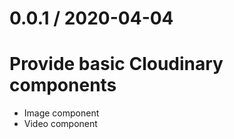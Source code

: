 0.0.1 / 2020-04-04
==================

# Provide basic Cloudinary components

* Image component
* Video component
